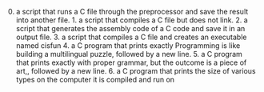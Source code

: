 0. a script that runs a C file through the preprocessor and save the result into another file. 1. a script that compiles a C file but does not link. 2.  a script that generates the assembly code of a C code and save it in an output file. 3. a script that compiles a C file and creates an executable named cisfun 4. a C program that prints exactly Programming is like building a multilingual puzzle, followed by a new line. 5. a C program that prints exactly with proper grammar, but the outcome is a piece of art,, followed by a new line. 6. a C program that prints the size of various types on the computer it is compiled and run on
